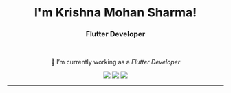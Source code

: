 <h1 align="center">
I'm Krishna Mohan Sharma!
</h1>

<h3 align="center">Flutter Developer</h3>

<br/>

<div align="center">
 
 🔭 I’m currently working as a *Flutter Developer*
 

 </div>
<div align="center"> 
  <a href="mailto:krishnaflutterdev@gmail.com">
    <img src="https://img.shields.io/badge/Gmail-333333?style=for-the-badge&logo=gmail&logoColor=red" />
  </a>
  <a href="https://www.linkedin.com/in/FlutterDevKrishna/" target="_blank">
    <img src="https://img.shields.io/badge/LinkedIn-0077B5?style=for-the-badge&logo=linkedin&logoColor=white" target="_blank" />
  </a>
  <a href="" target="_blank">
     <img src="https://img.shields.io/badge/Portfolio-FF5722?style=for-the-badge&logo=todoist&logoColor=white" target="_blank" /> 
</div>
 <hr/>
